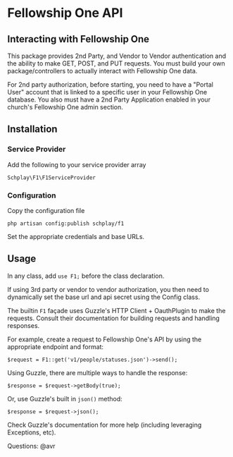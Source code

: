 # Fellowship One API

## Interacting with Fellowship One

This package provides 2nd Party, and Vendor to Vendor authentication and the ability to make GET, POST, and PUT requests.  You must build your own package/controllers to actually interact with Fellowship One data.

For 2nd party authorization, before starting, you need to have a "Portal User" account that is linked to a specific user in your Fellowship One database.  You also must have a 2nd Party Application enabled in your church's Fellowship One admin section.

## Installation

### Service Provider

Add the following to your service provider array

    Schplay\F1\F1ServiceProvider

### Configuration

Copy the configuration file

    php artisan config:publish schplay/f1

Set the appropriate credentials and base URLs.

## Usage

In any class, add `use F1;` before the class declaration.

If using 3rd party or vendor to vendor authorization, you then need to dynamically set the base url and api secret using the Config class.

The builtin `F1` façade uses Guzzle's HTTP Client + OauthPlugin to make the requests.  Consult their documentation for building requests and handling responses.

For example, create a request to Fellowship One's API by using the appropriate endpoint and format:

    $request = F1::get('v1/people/statuses.json')->send();

Using Guzzle, there are multiple ways to handle the response:

    $response = $request->getBody(true);

Or, use Guzzle's built in `json()` method:

    $response = $request->json();

Check Guzzle's documentation for more help (including leveraging Exceptions, etc).

Questions: @avr
